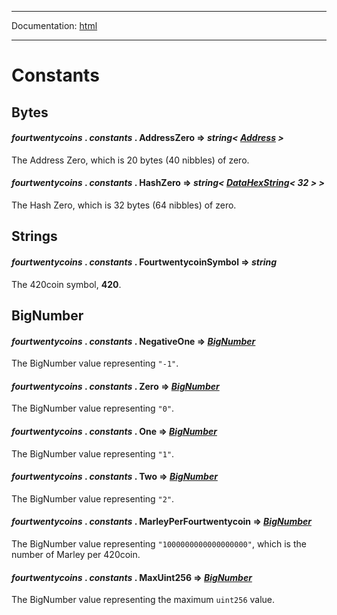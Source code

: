 -----

Documentation: [html](https://420integrated.com/wiki/)

-----

Constants
=========

Bytes
-----

#### *fourtwentycoins* . *constants* . **AddressZero** => *string< [Address](/v5/api/utils/address/#address) >*

The Address Zero, which is 20 bytes (40 nibbles) of zero.


#### *fourtwentycoins* . *constants* . **HashZero** => *string< [DataHexString](/v5/api/utils/bytes/#DataHexString)< 32 > >*

The Hash Zero, which is 32 bytes (64 nibbles) of zero.


Strings
-------

#### *fourtwentycoins* . *constants* . **FourtwentycoinSymbol** => *string*

The 420coin symbol, **420**.


BigNumber
---------

#### *fourtwentycoins* . *constants* . **NegativeOne** => *[BigNumber](/v5/api/utils/bignumber/)*

The BigNumber value representing `"-1"`.


#### *fourtwentycoins* . *constants* . **Zero** => *[BigNumber](/v5/api/utils/bignumber/)*

The BigNumber value representing `"0"`.


#### *fourtwentycoins* . *constants* . **One** => *[BigNumber](/v5/api/utils/bignumber/)*

The BigNumber value representing `"1"`.


#### *fourtwentycoins* . *constants* . **Two** => *[BigNumber](/v5/api/utils/bignumber/)*

The BigNumber value representing `"2"`.


#### *fourtwentycoins* . *constants* . **MarleyPerFourtwentycoin** => *[BigNumber](/v5/api/utils/bignumber/)*

The BigNumber value representing `"1000000000000000000"`, which is the number of Marley per 420coin.


#### *fourtwentycoins* . *constants* . **MaxUint256** => *[BigNumber](/v5/api/utils/bignumber/)*

The BigNumber value representing the maximum `uint256` value.


